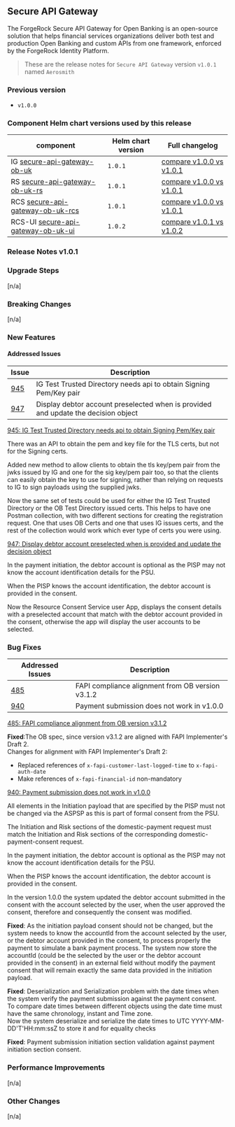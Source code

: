 [//]: # (<details>)

[//]: # (<summary>Release Notes v1.0.1</summary>)

[//]: # (<!-- always an empty line before table -->)

## Secure API Gateway

The ForgeRock Secure API Gateway for Open Banking is an open-source solution that helps financial services organizations deliver both test and production Open Banking and custom APIs from one framework, enforced by the ForgeRock Identity Platform.

> These are the release notes for `Secure API Gateway` version `v1.0.1` named `Aerosmith`

### Previous version
- `v1.0.0`

### Component Helm chart versions used by this release
| component                                                                                             | Helm chart version | Full changelog                                                                                                       |
|-------------------------------------------------------------------------------------------------------|--------------------|----------------------------------------------------------------------------------------------------------------------|
| IG [secure-api-gateway-ob-uk](https://github.com/SecureApiGateway/secure-api-gateway-ob-uk)           | `1.0.1`            | [compare v1.0.0 vs v1.0.1](https://github.com/SecureApiGateway/secure-api-gateway-ob-uk/compare/v1.0.0...v1.0.1)     |
| RS [secure-api-gateway-ob-uk-rs](https://github.com/SecureApiGateway/secure-api-gateway-ob-uk-rs)     | `1.0.1`            | [compare v1.0.0 vs v1.0.1](https://github.com/SecureApiGateway/secure-api-gateway-ob-uk-rs/compare/v1.0.0...v1.0.1)  |
| RCS [secure-api-gateway-ob-uk-rcs](https://github.com/SecureApiGateway/secure-api-gateway-ob-uk-rcs)  | `1.0.1`            | [compare v1.0.0 vs v1.0.1](https://github.com/SecureApiGateway/secure-api-gateway-ob-uk-rcs/compare/v1.0.0...v1.0.1) |
| RCS-UI [secure-api-gateway-ob-uk-ui](https://github.com/SecureApiGateway/secure-api-gateway-ob-uk-ui) | `1.0.2`            | [compare v1.0.1 vs v1.0.2](https://github.com/SecureApiGateway/secure-api-gateway-ob-uk-ui/compare/v1.0.1...v1.0.2)  | 

### Release Notes v1.0.1

### Upgrade Steps
[n/a]

### Breaking Changes
[n/a]

### New Features
#### Addressed Issues

| Issue                                                                  | Description                                                                        | 
|------------------------------------------------------------------------|------------------------------------------------------------------------------------|
| [945](https://github.com/secureapigateway/secureapigateway/issues/945) | IG Test Trusted Directory needs api to obtain Signing Pem/Key pair                 |
| [947](https://github.com/secureapigateway/secureapigateway/issues/947) | Display debtor account preselected when is provided and update the decision object |


[945: IG Test Trusted Directory needs api to obtain Signing Pem/Key pair](https://github.com/secureapigateway/secureapigateway/issues/945)

There was an API to obtain the pem and key file for the TLS certs, but not for the Signing certs.

Added new method to allow clients to obtain the tls key/pem pair from the jwks issued by IG and one for the sig key/pem pair too, so that the clients can easily obtain the key to use for signing, rather than relying on requests to IG to sign payloads using the supplied jwks.

Now the same set of tests could be used for either the IG Test Trusted Directory or the OB Test Directory issued certs.
This helps to have one Postman collection, with two different sections for creating the registration request.
One that uses OB Certs and one that uses IG issues certs, and the rest of the collection would work which ever type of certs you were using.

[947: Display debtor account preselected when is provided and update the decision object](https://github.com/secureapigateway/secureapigateway/issues/947)

In the payment initiation, the debtor account is optional as the PISP may not know the account
identification details for the PSU.

When the PISP knows the account identification, the debtor account is provided in the consent.

Now the Resource Consent Service user App, displays the consent details with a preselected
account that match with the debtor account provided in the consent, otherwise the app will display the
user accounts to be selected.

### Bug Fixes

| Addressed Issues                                                       | Description                                      | 
|------------------------------------------------------------------------|--------------------------------------------------|
| [485](https://github.com/secureapigateway/secureapigateway/issues/485) | FAPI compliance alignment from OB version v3.1.2 |
| [940](https://github.com/secureapigateway/secureapigateway/issues/940) | Payment submission does not work in v1.0.0       |

[485: FAPI compliance alignment from OB version v3.1.2](https://github.com/secureapigateway/secureapigateway/issues/485)

**Fixed**:The OB spec, since version v3.1.2 are aligned with FAPI Implementer's Draft 2.<br>
Changes for alignment with FAPI Implementer's Draft 2:
- Replaced references of `x-fapi-customer-last-logged-time` to `x-fapi-auth-date`
- Make references of `x-fapi-financial-id` non-mandatory

[940: Payment submission does not work in v1.0.0](https://github.com/secureapigateway/secureapigateway/issues/940)

All elements in the Initiation payload that are specified by the PISP must not be changed via the ASPSP as this is part of formal consent from the PSU.

The Initiation and Risk sections of the domestic-payment request must match the Initiation and Risk sections of the corresponding domestic-payment-consent request.

In the payment initiation, the debtor account is optional as the PISP may not know the account
identification details for the PSU.

When the PISP knows the account identification, the debtor account is provided in the consent.

In the version 1.0.0 the system updated the debtor account submitted in the consent with the account selected by the user,
when the user approved the consent, therefore and consequently the consent was modified.

**Fixed**: As the initiation payload consent should not be changed, but the system needs to know the accountId from the account
selected by the user, or the debtor account provided in the consent, to process properly the payment to simulate a bank payment process.
The system now store the accountId (could be the selected by the user or the debtor account provided in the consent)
in an external field without modify the payment consent that will remain exactly the same data provided in the initiation payload.

**Fixed**: Deserialization and Serialization problem with the date times when the system verify the payment submission against the payment consent.<br>
To compare date times between different objects using the date time must have the same chronology, instant and Time zone.<br>Now the system deserialize and serialize the date times to UTC YYYY-MM-DD'T'HH:mm:ssZ to store it and for equality checks

**Fixed**: Payment submission initiation section validation against payment initiation section consent.

### Performance Improvements
[n/a]

### Other Changes
[n/a]

[//]: # (</details>)